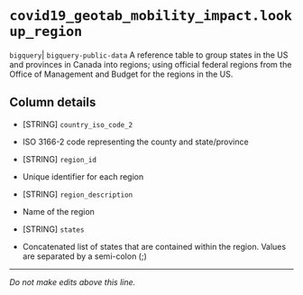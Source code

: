 # `covid19_geotab_mobility_impact.lookup_region`
`bigquery`| `bigquery-public-data`
A reference table to group states in the US and provinces in Canada into regions; using official federal regions from the Office of Management and Budget for the regions in the US.

## Column details
* [STRING]    `country_iso_code_2`
 - ISO 3166-2 code representing the county and state/province
* [STRING]    `region_id`
 - Unique identifier for each region
* [STRING]    `region_description`
 - Name of the region
* [STRING]    `states`
 - Concatenated list of states that are contained within the region. Values are separated by a semi-colon (;)

-------------------------------------------------------------------------------
*Do not make edits above this line.*
